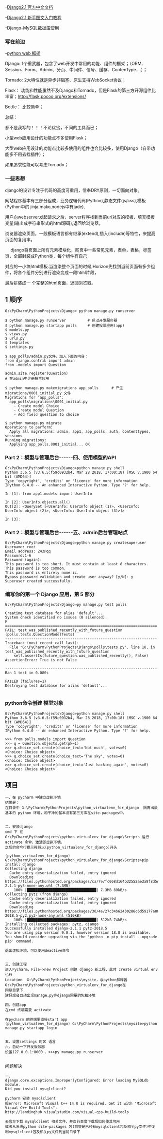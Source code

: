 -[Django2.1 官方中文文档](https://docs.djangoproject.com/zh-hans/2.1/)

-[Django2.1 新手图文入门教程](http://www.liujiangblog.com/blog/36/)

-[Django-MySQL数据库使用](https://www.cnblogs.com/demo-deng/p/7801966.html)

### 写在前边

-[python web 框架](https://wiki.python.org/moin/WebFrameworks)

Django:  1个重武器，包含了web开发中常用的功能、组件的框架；（ORM、Session、Form、Admin、分页、中间件、信号、缓存、ContenType....）；

Tornado: 2大特性就是异步非阻塞、原生支持WebSocket协议；

Flask：  功能和性能虽然不及Django和Tornado，但是Flask的第三方开源组件比丰富；http://flask.pocoo.org/extensions/

Bottle： 比较简单；

总结：

都不是我写的！！！不论优劣，不同的工具而已；

小型web应用设计的功能点不多使用Flask；

大型web应用设计的功能点比较多使用的组件也会比较多，使用Django（自带功能多不用去找插件）；

如果追求性能可以考虑Tornado；

### 一些思想

django的设计专注于代码的高度可重用，信奉DRY原则，一切面向对象。

网站程序基本有三部分组成，业务逻辑代码(Python),静态文件(js/css),模板(Python中的 jinja,mako,nodejs中有jade), 

用户向webserver发起请求之后，server程序找到当前url对应的模板，填充模板变量(输出成字符串形式的html源码),返回给浏览器，

浏览器渲染页面。一般模板语言都有继承(extend),插入(include)等特性，来提高页面的复用率。

　   django将页面上所有元素模块化，网页中一些常见元素，表单，表格，标签页，全部封装成Python类，每个组件有自己 

对应的一小块html模板.当渲染整个页面的时候,Horizon先找到当前页面有多少组件，将各个组件分别进行渲染变成一段html片段，

最后拼装成一 个完整的html页面，返回浏览器。

## 1 顺序
```
G:\PyCharm\PythonProjects\Django> python manage.py runserver

$ python manage.py runserver          # 启动开发服务器
$ python manage.py startapp polls     # 创建投票应用(app)
$ models.py
$ views.py
$ urls.py
$ templates
$ settings.py

$ app_polls/admin.py文件，加入下面的内容：
from django.contrib import admin
from .models import Question

admin.site.register(Question) 
# 在admin中注册投票应用

$ python manage.py makemigrations app_polls      # 产生 migrations/0001_initial.py 文件
Migrations for 'app_polls':
  app_polls\migrations\0001_initial.py
    - Create model Choice
    - Create model Question
    - Add field question to choice
    
$ python manage.py migrate   
Operations to perform:
  Apply all migrations: admin, app1, app_polls, auth, contenttypes, sessions
Running migrations:
  Applying app_polls.0001_initial... OK
```
### Part 2：模型与管理后台------四、使用模型的API
```
G:\PyCharm\PythonProjects\Django>python manage.py shell
Python 3.6.5 (v3.6.5:f59c0932b4, Mar 28 2018, 17:00:18) [MSC v.1900 64 bit (AMD64)]
Type 'copyright', 'credits' or 'license' for more information
IPython 6.4.0 -- An enhanced Interactive Python. Type '?' for help.

In [1]: from app1.models import UserInfo

In [2]: UserInfo.objects.all()
Out[2]: <QuerySet [<UserInfo: UserInfo object (1)>, <UserInfo: UserInfo object (2)>, <UserInfo: UserInfo object (3)>]>

In [3]:
```

### Part 2：模型与管理后台------五、admin后台管理站点
```
G:\PyCharm\PythonProjects\Django>python manage.py createsuperuser
Username: root
Email address: 243@qq
Password:1-6
Password (again):
This password is too short. It must contain at least 8 characters.
This password is too common.
This password is entirely numeric.
Bypass password validation and create user anyway? [y/N]: y
Superuser created successfully.
```

### 编写你的第一个 Django 应用，第 5 部分
```
G:\PyCharm\PythonProjects\Django>py manage.py test polls

Creating test database for alias 'default'...
System check identified no issues (0 silenced).
F
======================================================================
FAIL: test_was_published_recently_with_future_question (polls.tests.QuestionModelTests)
----------------------------------------------------------------------
Traceback (most recent call last):
  File "G:\PyCharm\PythonProjects\Django\polls\tests.py", line 18, in test_was_published_recently_with_future_question
    self.assertIs(future_question.was_published_recently(), False)
AssertionError: True is not False

----------------------------------------------------------------------
Ran 1 test in 0.080s

FAILED (failures=1)
Destroying test database for alias 'default'...


```

### python命令创建 模型对象
```
G:\PyCharm\PythonProjects\Django>python manage.py shell
Python 3.6.5 (v3.6.5:f59c0932b4, Mar 28 2018, 17:00:18) [MSC v.1900 64 bit (AMD64)]
Type 'copyright', 'credits' or 'license' for more information
IPython 6.4.0 -- An enhanced Interactive Python. Type '?' for help.

>>> from polls.models import Question
>>> q = Question.objects.get(pk=1)
>>> q.choice_set.create(choice_text='Not much', votes=0)
<Choice: Choice object>
>>> q.choice_set.create(choice_text='The sky', votes=0)
<Choice: Choice object>
>>> q.choice_set.create(choice_text='Just hacking again', votes=0)
<Choice: Choice object>
```
## 项目

```
一、在 pycharm 中建立虚拟环境
结果是：
在目录中 G:\PyCharm\PythonProjects\python_virtualenv_for_django  隔离出最基本的 python 环境，和干净的基本没有第三方库在site-packages中。


二、安装django
cmd 下 在 G:\PyCharm\PythonProjects\python_virtualenv_for_django\Scripts 运行 activate 命令，激活该虚拟环境，
之后的命令行提示符将以(python_virtualenv_for_django)开头

(python_virtualenv_for_django) G:\PyCharm\PythonProjects\python_virtualenv_for_django\Scripts>pip install django
Collecting django
  Cache entry deserialization failed, entry ignored
  Downloading https://files.pythonhosted.org/packages/ca/7e/fc068d164b32552ae3a8f8d5d0280c083f2e8d553e71ecacc21927564561/Django-2.1.1-py3-none-any.whl (7.3MB)
    100% |████████████████████████████████| 7.3MB 80kB/s
Collecting pytz (from django)
  Cache entry deserialization failed, entry ignored
  Cache entry deserialization failed, entry ignored
  Downloading https://files.pythonhosted.org/packages/30/4e/27c34b62430286c6d59177a0842ed90dc789ce5d1ed740887653b898779a/pytz-2018.5-py2.py3-none-any.whl (510kB)
    100% |████████████████████████████████| 512kB 74kB/s
Installing collected packages: pytz, django
Successfully installed django-2.1.1 pytz-2018.5
You are using pip version 9.0.1, however version 18.0 is available.
You should consider upgrading via the 'python -m pip install --upgrade pip' command.

退出虚拟环境，可以使用deactive命令


三、创建工程
进入Pycharm，File->new Project 创建 django 新工程，此时 create virtual env 也行
Location  G:\PyCharm\PythonProjects\mysite，与python解释器 G:\PyCharm\PythonProjects\python_virtualenv_for_django在
同级目录下
建好后会自动出现manage.py等django需要的包和环境

四、创建app
在cmd 终端需要 activate 

在pycharm 的终端里直接start app
(python_virtualenv_for_django) G:\PyCharm\PythonProjects\mysite>python manage.py startapp login


五、设置settings 时区 语言
六、启动一下开发服务器
设置127.0.0.1:8000 ，>>>py manage.py runserver 


```

问题解决

```
一、
django.core.exceptions.ImproperlyConfigured: Error loading MySQLdb module.
Did you install mysqlclient?

pycharm 安装 mysqlclient
报error: Microsoft Visual C++ 14.0 is required. Get it with "Microsoft Visual C++ Build Tools": 
http://landinghub.visualstudio.com/visual-cpp-build-tools

去官方下载 mysqlclient 相关文件，并自行百度下载后如何使其可用 
或者从系统python site-packages 包(前提是已经有mysqlclient包及相关py文件)中复制mysqlclient包及相关py文件到当前目录下

```

